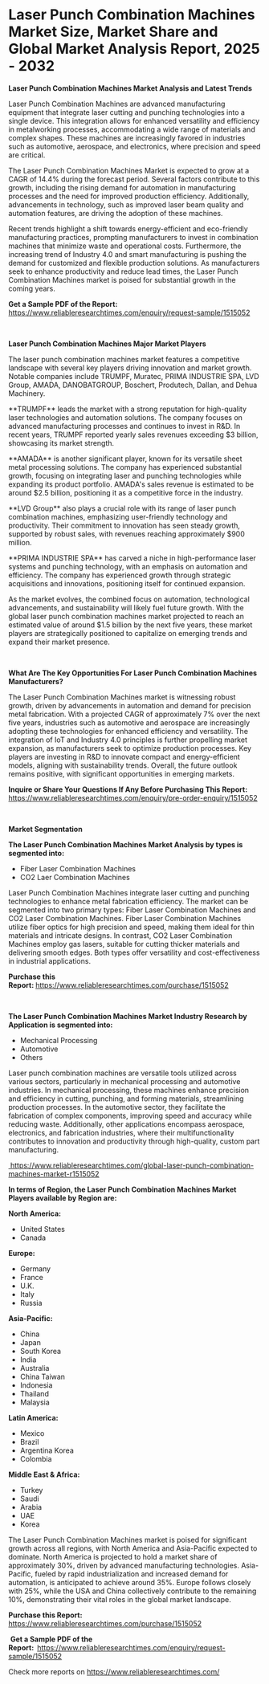 <p><h1>Laser Punch Combination Machines Market Size, Market Share and Global Market Analysis Report, 2025 - 2032</h1></p><p><strong>Laser Punch Combination Machines Market Analysis and Latest Trends</strong></p>
<p><p>Laser Punch Combination Machines are advanced manufacturing equipment that integrate laser cutting and punching technologies into a single device. This integration allows for enhanced versatility and efficiency in metalworking processes, accommodating a wide range of materials and complex shapes. These machines are increasingly favored in industries such as automotive, aerospace, and electronics, where precision and speed are critical.</p><p>The Laser Punch Combination Machines Market is expected to grow at a CAGR of 14.4% during the forecast period. Several factors contribute to this growth, including the rising demand for automation in manufacturing processes and the need for improved production efficiency. Additionally, advancements in technology, such as improved laser beam quality and automation features, are driving the adoption of these machines.</p><p>Recent trends highlight a shift towards energy-efficient and eco-friendly manufacturing practices, prompting manufacturers to invest in combination machines that minimize waste and operational costs. Furthermore, the increasing trend of Industry 4.0 and smart manufacturing is pushing the demand for customized and flexible production solutions. As manufacturers seek to enhance productivity and reduce lead times, the Laser Punch Combination Machines market is poised for substantial growth in the coming years.</p></p>
<p><strong>Get a Sample PDF of the Report:&nbsp;</strong> <a href="https://www.reliableresearchtimes.com/enquiry/request-sample/1515052?utm_campaign=2196&utm_medium=2&utm_source=Github&utm_content=ia&utm_term=29032025&utm_id=laser-punch-combination-machines">https://www.reliableresearchtimes.com/enquiry/request-sample/1515052</a></p>
<p>&nbsp;</p>
<p><strong>Laser Punch Combination Machines Major Market Players</strong></p>
<p><p>The laser punch combination machines market features a competitive landscape with several key players driving innovation and market growth. Notable companies include TRUMPF, Muratec, PRIMA INDUSTRIE SPA, LVD Group, AMADA, DANOBATGROUP, Boschert, Produtech, Dallan, and Dehua Machinery.</p><p>**TRUMPF** leads the market with a strong reputation for high-quality laser technologies and automation solutions. The company focuses on advanced manufacturing processes and continues to invest in R&D. In recent years, TRUMPF reported yearly sales revenues exceeding $3 billion, showcasing its market strength.</p><p>**AMADA** is another significant player, known for its versatile sheet metal processing solutions. The company has experienced substantial growth, focusing on integrating laser and punching technologies while expanding its product portfolio. AMADA's sales revenue is estimated to be around $2.5 billion, positioning it as a competitive force in the industry.</p><p>**LVD Group** also plays a crucial role with its range of laser punch combination machines, emphasizing user-friendly technology and productivity. Their commitment to innovation has seen steady growth, supported by robust sales, with revenues reaching approximately $900 million.</p><p>**PRIMA INDUSTRIE SPA** has carved a niche in high-performance laser systems and punching technology, with an emphasis on automation and efficiency. The company has experienced growth through strategic acquisitions and innovations, positioning itself for continued expansion.</p><p>As the market evolves, the combined focus on automation, technological advancements, and sustainability will likely fuel future growth. With the global laser punch combination machines market projected to reach an estimated value of around $1.5 billion by the next five years, these market players are strategically positioned to capitalize on emerging trends and expand their market presence.</p></p>
<p>&nbsp;</p>
<p><strong>What Are The Key Opportunities For Laser Punch Combination Machines Manufacturers?</strong></p>
<p><p>The Laser Punch Combination Machines market is witnessing robust growth, driven by advancements in automation and demand for precision metal fabrication. With a projected CAGR of approximately 7% over the next five years, industries such as automotive and aerospace are increasingly adopting these technologies for enhanced efficiency and versatility. The integration of IoT and Industry 4.0 principles is further propelling market expansion, as manufacturers seek to optimize production processes. Key players are investing in R&D to innovate compact and energy-efficient models, aligning with sustainability trends. Overall, the future outlook remains positive, with significant opportunities in emerging markets.</p></p>
<p><strong>Inquire or Share Your Questions If Any Before Purchasing This Report:</strong> <a href="https://www.reliableresearchtimes.com/enquiry/pre-order-enquiry/1515052?utm_campaign=2196&utm_medium=2&utm_source=Github&utm_content=ia&utm_term=29032025&utm_id=laser-punch-combination-machines">https://www.reliableresearchtimes.com/enquiry/pre-order-enquiry/1515052</a></p>
<p>&nbsp;</p>
<p><strong>Market Segmentation</strong></p>
<p><strong>The Laser Punch Combination Machines Market Analysis by types is segmented into:</strong></p>
<p><ul><li>Fiber Laser Combination Machines</li><li>CO2 Laer Combination Machines</li></ul></p>
<p><p>Laser Punch Combination Machines integrate laser cutting and punching technologies to enhance metal fabrication efficiency. The market can be segmented into two primary types: Fiber Laser Combination Machines and CO2 Laser Combination Machines. Fiber Laser Combination Machines utilize fiber optics for high precision and speed, making them ideal for thin materials and intricate designs. In contrast, CO2 Laser Combination Machines employ gas lasers, suitable for cutting thicker materials and delivering smooth edges. Both types offer versatility and cost-effectiveness in industrial applications.</p></p>
<p><strong>Purchase this Report:&nbsp;</strong><a href="https://www.reliableresearchtimes.com/purchase/1515052?utm_campaign=2196&utm_medium=2&utm_source=Github&utm_content=ia&utm_term=29032025&utm_id=laser-punch-combination-machines">https://www.reliableresearchtimes.com/purchase/1515052</a></p>
<p>&nbsp;</p>
<p><strong>The Laser Punch Combination Machines Market Industry Research by Application is segmented into:</strong></p>
<p><ul><li>Mechanical Processing</li><li>Automotive</li><li>Others</li></ul></p>
<p><p>Laser punch combination machines are versatile tools utilized across various sectors, particularly in mechanical processing and automotive industries. In mechanical processing, these machines enhance precision and efficiency in cutting, punching, and forming materials, streamlining production processes. In the automotive sector, they facilitate the fabrication of complex components, improving speed and accuracy while reducing waste. Additionally, other applications encompass aerospace, electronics, and fabrication industries, where their multifunctionality contributes to innovation and productivity through high-quality, custom part manufacturing.</p></p>
<p><a href="https://www.reliableresearchtimes.com/global-laser-punch-combination-machines-market-r1515052?utm_campaign=2196&utm_medium=2&utm_source=Github&utm_content=ia&utm_term=29032025&utm_id=laser-punch-combination-machines">&nbsp;https://www.reliableresearchtimes.com/global-laser-punch-combination-machines-market-r1515052</a></p>
<p><strong>In terms of Region, the Laser Punch Combination Machines Market Players available by Region are:</strong></p>
<p>
    <p> <strong> North America: </strong>
        <ul>
            <li>United States</li>
            <li>Canada</li>
        </ul>
        </p> 
    <p> <strong> Europe: </strong>
        <ul>
            <li>Germany</li>
            <li>France</li>
            <li>U.K.</li>
            <li>Italy</li>
            <li>Russia</li>
        </ul>
        </p> 
    <p> <strong> Asia-Pacific: </strong>
        <ul>
            <li>China</li>
            <li>Japan</li>
            <li>South Korea</li>
            <li>India</li>
            <li>Australia</li>
            <li>China Taiwan</li>
            <li>Indonesia</li>
            <li>Thailand</li>
            <li>Malaysia</li>
        </ul>
        </p> 
    <p> <strong> Latin America: </strong>
        <ul>
            <li>Mexico</li>
            <li>Brazil</li>
            <li>Argentina Korea</li>
            <li>Colombia</li>
        </ul>
        </p> 
    <p> <strong> Middle East & Africa: </strong>
        <ul>
            <li>Turkey</li>
            <li>Saudi</li>
            <li>Arabia</li>
            <li>UAE</li>
            <li>Korea</li>
        </ul>
    </p>
    </p>
<p><p>The Laser Punch Combination Machines market is poised for significant growth across all regions, with North America and Asia-Pacific expected to dominate. North America is projected to hold a market share of approximately 30%, driven by advanced manufacturing technologies. Asia-Pacific, fueled by rapid industrialization and increased demand for automation, is anticipated to achieve around 35%. Europe follows closely with 25%, while the USA and China collectively contribute to the remaining 10%, demonstrating their vital roles in the global market landscape.</p></p>
<p><strong>Purchase this Report: </strong><a href="https://www.reliableresearchtimes.com/purchase/1515052?utm_campaign=2196&utm_medium=2&utm_source=Github&utm_content=ia&utm_term=29032025&utm_id=laser-punch-combination-machines">https://www.reliableresearchtimes.com/purchase/1515052</a></p>
<p>&nbsp;<strong>Get a Sample PDF of the Report:&nbsp;&nbsp;</strong><a href="https://www.reliableresearchtimes.com/enquiry/request-sample/1515052?utm_campaign=2196&utm_medium=2&utm_source=Github&utm_content=ia&utm_term=29032025&utm_id=laser-punch-combination-machines">https://www.reliableresearchtimes.com/enquiry/request-sample/1515052</a></p>
<p><strong></strong></p>
<p>Check more reports on <a href="https://www.reliableresearchtimes.com/?utm_campaign=2196&utm_medium=2&utm_source=Github&utm_content=ia&utm_term=29032025&utm_id=laser-punch-combination-machines">https://www.reliableresearchtimes.com/</a></p>